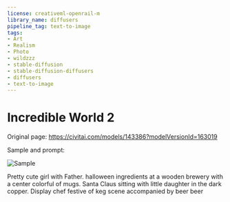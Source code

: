 ```yaml
---
license: creativeml-openrail-m
library_name: diffusers
pipeline_tag: text-to-image
tags:
- Art
- Realism
- Photo
- wildzzz
- stable-diffusion
- stable-diffusion-diffusers
- diffusers
- text-to-image
---
```


# Incredible World 2

Original page: https://civitai.com/models/143386?modelVersionId=163019

Sample and prompt:

![Sample](https://cdn-uploads.huggingface.co/production/uploads/63239b8370edc53f51cd5d42/ZYs_xweqUTTy_3E7DT5kn.png)

Pretty cute girl with Father. halloween ingredients at a wooden brewery with a center colorful of mugs. Santa Claus sitting with little daughter in the dark copper. Display chef festive of keg scene accompanied by beer beer
